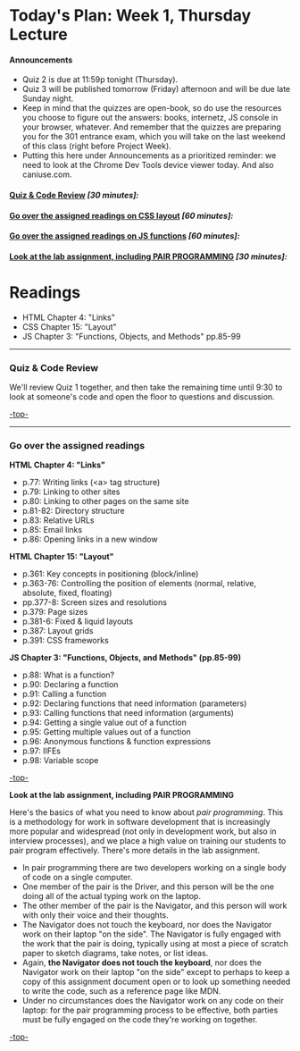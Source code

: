 <a id="top"></a>
# Today's Plan: Week 1, Thursday Lecture

#### Announcements
- Quiz 2 is due at 11:59p tonight (Thursday).
- Quiz 3 will be published tomorrow (Friday) afternoon and will be due late Sunday night.
- Keep in mind that the quizzes are open-book, so do use the resources you choose to figure out the answers: books, internetz, JS console in your browser, whatever. And remember that the quizzes are preparing you for the 301 entrance exam, which you will take on the last weekend of this class (right before Project Week).
- Putting this here under Announcements as a prioritized reminder: we need to look at the Chrome Dev Tools device viewer today. And also caniuse.com.

#### [Quiz & Code Review](#codereview) *[30 minutes]:*
#### [Go over the assigned readings on CSS layout](#css-readings) *[60 minutes]:*
#### [Go over the assigned readings on JS functions](#js-readings) *[60 minutes]:*
#### [Look at the lab assignment, including PAIR PROGRAMMING](#lab) *[30 minutes]:*

# Readings

- HTML Chapter 4: "Links"
- CSS Chapter 15: "Layout"
- JS Chapter 3: "Functions, Objects, and Methods" pp.85-99

---

<a id="codereview"></a>
### Quiz & Code Review

We'll review Quiz 1 together, and then take the remaining time until 9:30 to look at someone's code and open the floor to questions and discussion.

[-top-](#top)

---

<a id="readings"></a>
### Go over the assigned readings

**HTML Chapter 4: "Links"**

- p.77: Writing links (\<a\> tag structure)
- p.79: Linking to other sites
- p.80: Linking to other pages on the same site
- p.81-82: Directory structure
- p.83: Relative URLs
- p.85: Email links
- p.86: Opening links in a new window

<a id="css-readings"></a>
**HTML Chapter 15: "Layout"**

- p.361: Key concepts in positioning (block/inline)
- p.363-76: Controlling the position of elements (normal, relative, absolute, fixed, floating)
- pp.377-8: Screen sizes and resolutions
- p.379: Page sizes
- p.381-6: Fixed & liquid layouts
- p.387: Layout grids
- p.391: CSS frameworks

<a id="js-readings"></a>
**JS Chapter 3: "Functions, Objects, and Methods" (pp.85-99)**

- p.88: What is a function?
- p.90: Declaring a function
- p.91: Calling a function
- p.92: Declaring functions that need information (parameters)
- p.93: Calling functions that need information (arguments)
- p.94: Getting a single value out of a function
- p.95: Getting multiple values out of a function
- p.96: Anonymous functions & function expressions
- p.97: IIFEs
- p.98: Variable scope

[-top-](#top)

<a id="lab"></a>
**Look at the lab assignment, including PAIR PROGRAMMING**

Here's the basics of what you need to know about *pair programming*. This is a methodology for work in software development that is increasingly more popular and widespread (not only in development work, but also in interview processes), and we place a high value on training our students to pair program effectively. There's more details in the lab assignment.

- In pair programming there are two developers working on a single body of code on a single computer.
- One member of the pair is the Driver, and this person will be the one doing all of the actual typing work on the laptop.
- The other member of the pair is the Navigator, and this person will work with only their voice and their thoughts.
- The Navigator does not touch the keyboard, nor does the Navigator work on their laptop "on the side". The Navigator is fully engaged with the work that the pair is doing, typically using at most a piece of scratch paper to sketch diagrams, take notes, or list ideas.
- Again, **the Navigator does not touch the keyboard**, nor does the Navigator work on their laptop "on the side" except to perhaps to keep a copy of this assignment document open or to look up something needed to write the code, such as a reference page like MDN.
- Under no circumstances does the Navigator work on any code on their laptop: for the pair programming process to be effective, both parties must be fully engaged on the code they're working on together.

[-top-](#top)
